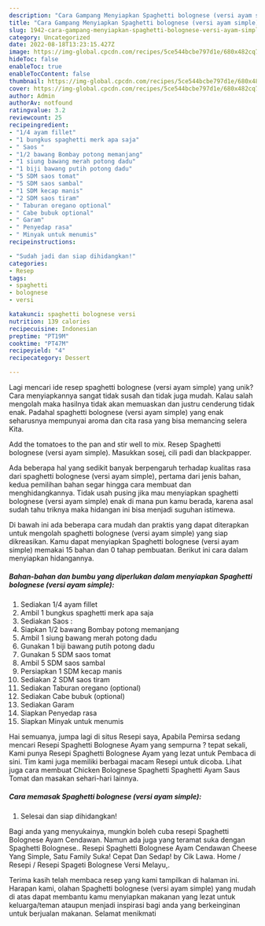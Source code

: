 ```yaml
---
description: "Cara Gampang Menyiapkan Spaghetti bolognese (versi ayam simple) yang Mantap"
title: "Cara Gampang Menyiapkan Spaghetti bolognese (versi ayam simple) yang Mantap"
slug: 1942-cara-gampang-menyiapkan-spaghetti-bolognese-versi-ayam-simple-yang-mantap
category: Uncategorized
date: 2022-08-18T13:23:15.427Z
image: https://img-global.cpcdn.com/recipes/5ce544bcbe797d1e/680x482cq70/spaghetti-bolognese-versi-ayam-simple-foto-resep-utama.jpg
hideToc: false
enableToc: true
enableTocContent: false
thumbnail: https://img-global.cpcdn.com/recipes/5ce544bcbe797d1e/680x482cq70/spaghetti-bolognese-versi-ayam-simple-foto-resep-utama.jpg
cover: https://img-global.cpcdn.com/recipes/5ce544bcbe797d1e/680x482cq70/spaghetti-bolognese-versi-ayam-simple-foto-resep-utama.jpg
author: Admin
authorAv: notfound
ratingvalue: 3.2
reviewcount: 25
recipeingredient:
- "1/4 ayam fillet"
- "1 bungkus spaghetti merk apa saja"
- " Saos "
- "1/2 bawang Bombay potong memanjang"
- "1 siung bawang merah potong dadu"
- "1 biji bawang putih potong dadu"
- "5 SDM saos tomat"
- "5 SDM saos sambal"
- "1 SDM kecap manis"
- "2 SDM saos tiram"
- " Taburan oregano optional"
- " Cabe bubuk optional"
- " Garam"
- " Penyedap rasa"
- " Minyak untuk menumis"
recipeinstructions:

- "Sudah jadi dan siap dihidangkan!"
categories:
- Resep
tags:
- spaghetti
- bolognese
- versi

katakunci: spaghetti bolognese versi 
nutrition: 139 calories
recipecuisine: Indonesian
preptime: "PT19M"
cooktime: "PT47M"
recipeyield: "4"
recipecategory: Dessert

---
```





Lagi mencari ide resep spaghetti bolognese (versi ayam simple) yang unik? Cara menyiapkannya sangat tidak susah dan tidak juga mudah. Kalau salah mengolah maka hasilnya tidak akan memuaskan dan justru cenderung tidak enak. Padahal spaghetti bolognese (versi ayam simple) yang enak seharusnya mempunyai aroma dan cita rasa yang bisa memancing selera Kita.





Add the tomatoes to the pan and stir well to mix. Resep Spaghetti bolognese (versi ayam simple). Masukkan sosej, cili padi dan blackpapper.

Ada beberapa hal yang sedikit banyak berpengaruh terhadap kualitas rasa dari spaghetti bolognese (versi ayam simple), pertama dari jenis bahan, kedua pemilihan bahan segar hingga cara membuat dan menghidangkannya. Tidak usah pusing jika mau menyiapkan spaghetti bolognese (versi ayam simple) enak di mana pun kamu berada, karena asal sudah tahu triknya maka hidangan ini bisa menjadi suguhan istimewa.






Di bawah ini ada beberapa cara mudah dan praktis yang dapat diterapkan untuk mengolah spaghetti bolognese (versi ayam simple) yang siap dikreasikan. Kamu dapat menyiapkan Spaghetti bolognese (versi ayam simple) memakai 15 bahan dan 0 tahap pembuatan. Berikut ini cara dalam menyiapkan hidangannya.

<!--inarticleads1-->

##### Bahan-bahan dan bumbu yang diperlukan dalam menyiapkan Spaghetti bolognese (versi ayam simple):

1. Sediakan 1/4 ayam fillet
1. Ambil 1 bungkus spaghetti merk apa saja
1. Sediakan  Saos :
1. Siapkan 1/2 bawang Bombay potong memanjang
1. Ambil 1 siung bawang merah potong dadu
1. Gunakan 1 biji bawang putih potong dadu
1. Gunakan 5 SDM saos tomat
1. Ambil 5 SDM saos sambal
1. Persiapkan 1 SDM kecap manis
1. Sediakan 2 SDM saos tiram
1. Sediakan  Taburan oregano (optional)
1. Sediakan  Cabe bubuk (optional)
1. Sediakan  Garam
1. Siapkan  Penyedap rasa
1. Siapkan  Minyak untuk menumis


Hai semuanya, jumpa lagi di situs Resepi saya, Apabila Pemirsa sedang mencari Resepi Spaghetti Bolognese Ayam yang sempurna ? tepat sekali, Kami punya Resepi Spaghetti Bolognese Ayam yang lezat untuk Pembaca di sini. Tim kami juga memiliki berbagai macam Resepi untuk dicoba. Lihat juga cara membuat Chicken Bolognese Spaghetti Spaghetti Ayam Saus Tomat dan masakan sehari-hari lainnya. 

<!--inarticleads2-->

##### Cara memasak Spaghetti bolognese (versi ayam simple):


1. Selesai dan siap dihidangkan!

Bagi anda yang menyukainya, mungkin boleh cuba resepi Spaghetti Bolognese Ayam Cendawan. Namun ada juga yang teramat suka dengan Spaghetti Bolognese.. Resepi Spaghetti Bolognese Ayam Cendawan Cheese Yang Simple, Satu Family Suka! Cepat Dan Sedap! by Cik Lawa. Home / Resepi / Resepi Spageti Bolognese Versi Melayu,. 

Terima kasih telah membaca resep yang kami tampilkan di halaman ini. Harapan kami, olahan Spaghetti bolognese (versi ayam simple) yang mudah di atas dapat membantu kamu menyiapkan makanan yang lezat untuk keluarga/teman ataupun menjadi inspirasi bagi anda yang berkeinginan untuk berjualan makanan. Selamat menikmati
